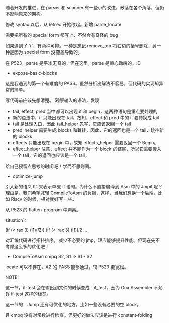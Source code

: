 
随着开发的推进，在 parser 和 scanner 有一些小的改进，散落在各个角落，但仍不影响原来的架构。

修改 syntax 以后，从 letrec 开始改起。新增 parse_locate

需要把所有的 special form 都写上，不然会有奇怪的 bug

如果遇到了 '('，有两种可能，一种是忘记 remove_top 将右边的括号删除，另一种是因为 special form 没覆盖导致的。

在 P523，parse 是平淡无奇的，但在这里，parse 是惊心动魄的。:D


+ expose-basic-blocks

这是我遇到的第一个有难度的 PASS。虽然分析出解法不容易，但代码的实现却异常的简单。

写代码前应该先想清楚。
观察输入的语法，发现

+ tail, effect, pred 当中都可以出现 if 和 begin，这两种语句是重点要处理的
+ 新的语法中，if 只能出现在 tail，故知，effect 和 pred 中的 if 要转换成 tail
+ tail 是处理入口，因此 tail_helper 先写，它应该返回一个 tail
+ pred_helper 需要生成 blocks 和跳转，因此，它的返回也是一个 tail，跳往新的 blocks
+ effects 只能出现在 begin 中，故知 effects_helper 需要返回一个 Begin。
+ effect_helper 注意，effect 并不能作为一个 block 的结尾，所以它需要传入一个 tail，它的返回也应该是一个 tail。

给自己预留点思考的时间吧！学而不思则罔。

+ optimize-jump

引入新的语义 If1 来表示单支 if 语句。为什么不直接编译到 Asm 中的 Jmpif 呢？理由是，我们希望减轻 CompileToAsm 的负担，这样，当我们想换一个后端，比如 Riscv 的时候，相对就好写一些。

从 P523 的 flatten-program 中剥离。

situation1:

(if (< rax 3) (l$1) (l$2))
(if (< rax 3) (l$1))
l$2 ...

对汇编代码进行拓扑排序，减少不必要的 jmp，理应能够提升性能。但现在先不考虑这么多的优化吧！


+ CompileToAsm
cmpq S2, S1 => S1 - S2


locate 可以不存在，A2 的 PASS 能够通过，较 P523 更宽松。

NOTE:

这一节，if-test 会在输出到文件的时候变成　if_test，因为 Gna Assembler 不允许 if-test 这样的标签。

这一节的　Jump 还有可优化的地方。比如一些没有必要的空 block。

且 cmpq 没有对常数进行检查。但更好的做法应该是进行 constant-folding

